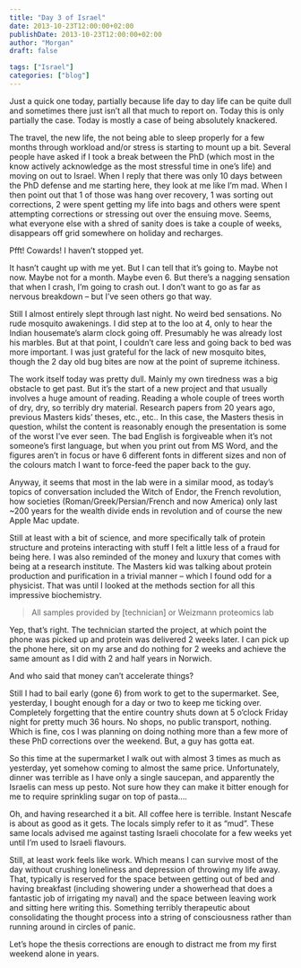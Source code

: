 ```yaml
---
title: "Day 3 of Israel"
date: 2013-10-23T12:00:00+02:00
publishDate: 2013-10-23T12:00:00+02:00
author: "Morgan"
draft: false

tags: ["Israel"]
categories: ["blog"]
---
```


Just a quick one today, partially because life day to day life can be quite dull and sometimes there just isn’t all that much to report on. Today this is only partially the case. Today is mostly a case of being absolutely knackered.

The travel, the new life, the not being able to sleep properly for a few months through workload and/or stress is starting to mount up a bit. Several people have asked if I took a break between the PhD (which most in the know actively acknowledge as the most stressful time in one’s life) and moving on out to Israel. When I reply that there was only 10 days between the PhD defense and me starting here, they look at me like I’m mad. When I then point out that 1 of those was hang over recovery, 1 was sorting out corrections, 2 were spent getting my life into bags and others were spent attempting corrections or stressing out over the ensuing move. Seems, what everyone else with a shred of sanity does is take a couple of weeks, disappears off grid somewhere on holiday and recharges.

Pfft! Cowards! I haven’t stopped yet.

It hasn’t caught up with me yet. But I can tell that it’s going to. Maybe not now. Maybe not for a month. Maybe even 6. But there’s a nagging sensation that when I crash, I’m going to crash out. I don’t want to go as far as nervous breakdown – but I’ve seen others go that way.

Still I almost entirely slept through last night. No weird bed sensations. No rude mosquito awakenings. I did step at to the loo at 4, only to hear the Indian housemate’s alarm clock going off. Presumably he was already lost his marbles. But at that point, I couldn’t care less and going back to bed was more important. I was just grateful for the lack of new mosquito bites, though the 2 day old bug bites are now at the point of supreme itchiness.

The work itself today was pretty dull. Mainly my own tiredness was a big obstacle to get past. But it’s the start of a new project and that usually involves a huge amount of reading. Reading a whole couple of trees worth of dry, dry, so terribly dry material. Research papers from 20 years ago, previous Masters kids’ theses, etc., etc.. In this case, the Masters thesis in question, whilst the content is reasonably enough the presentation is some of the worst I’ve ever seen. The bad English is forgiveable when it’s not someone’s first language, but when you print out from MS Word, and the figures aren’t in focus or have 6 different fonts in different sizes and non of the colours match I want to force-feed the paper back to the guy.

Anyway, it seems that most in the lab were in a similar mood, as today’s topics of conversation included the Witch of Endor, the French revolution, how societies (Roman/Greek/Persian/French and now America) only last ~200 years for the wealth divide ends in revolution and of course the new Apple Mac update.

Still at least with a bit of science, and more specifically talk of protein structure and proteins interacting with stuff I felt a little less of a fraud for being here. I was also reminded of the money and luxury that comes with being at a research institute. The Masters kid was talking about protein production and purification in a trivial manner – which I found odd for a physicist. That was until I looked at the methods section for all this impressive biochemistry.

> All samples provided by [technician] or Weizmann proteomics lab

Yep, that’s right. The technician started the project, at which point the phone was picked up and protein was delivered 2 weeks later. I can pick up the phone here, sit on my arse and do nothing for 2 weeks and achieve the same amount as I did with 2 and half years in Norwich.

And who said that money can’t accelerate things?

Still I had to bail early (gone 6) from work to get to the supermarket. See, yesterday, I bought enough for a day or two to keep me ticking over. Completely forgetting that the entire country shuts down at 5 o’clock Friday night for pretty much 36 hours. No shops, no public transport, nothing. Which is fine, cos I was planning on doing nothing more than a few more of these PhD corrections over the weekend. But, a guy has gotta eat.

So this time at the supermarket I walk out with almost 3 times as much as yesterday, yet somehow coming to almost the same price. Unfortunately, dinner was terrible as I have only a single saucepan, and apparently the Israelis can mess up pesto. Not sure how they can make it bitter enough for me to require sprinkling sugar on top of pasta….

Oh, and having researched it a bit. All coffee here is terrible. Instant Nescafe is about as good as it gets. The locals simply refer to it as “mud”. These same locals advised me against tasting Israeli chocolate for a few weeks yet until I’m used to Israeli flavours.

Still, at least work feels like work. Which means I can survive most of the day without crushing loneliness and depression of throwing my life away. That, typically is reserved for the space between getting out of bed and having breakfast (including showering under a showerhead that does a fantastic job of irrigating my naval) and the space between leaving work and sitting here writing this. Something terribly therapeutic about consolidating the thought process into a string of consciousness rather than running around in circles of panic.

Let’s hope the thesis corrections are enough to distract me from my first weekend alone in years.
